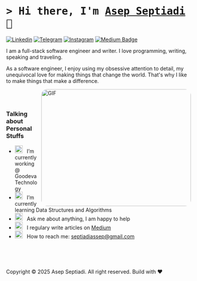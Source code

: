 # <samp>&gt; Hi there, I'm <a href="https://github.com/septiadiassep">Asep Septiadi</a> 👋

[![Linkedin](https://img.shields.io/badge/-LinkedIn-0e76a8?style=flat-square&logo=Linkedin&logoColor=white)]([https://www.linkedin.com/in/aspsptyd/](https://www.linkedin.com/in/aspsptyd/))
[![Telegram](https://img.shields.io/badge/-Telegram-0e76a8?style=flat-square&logo=Telegram&logoColor=white)]([https://t.me/aspsptyd](https://t.me/aspsptyd))
[![Instagram](https://img.shields.io/badge/-Instagram-e4405f?style=flat-square&logo=Instagram&logoColor=white)]([https://www.instagram.com/sarangkamarang/](https://www.instagram.com/sarangkamarang/))
[![Medium Badge](https://img.shields.io/badge/Medium-%2312100E.svg?&style=for-square&logo=Medium&logoColor=white)](https://medium.com/@septiadiassep)

I am a full-stack software engineer and writer. I love programming, writing, speaking and traveling.

As a software engineer, I enjoy using my obsessive attention to detail, my unequivocal love for making things that change the world. That's why I like to make things that make a difference.

<img 
  align="right" 
  alt="GIF" 
  src="https://github.com/Gapur/Gapur/blob/main/assets/lightning.gif?raw=true" 
  width="408" 
  height="318" 
  style="border-radius: 16px;" />

<br><br>

### Talking about Personal Stuffs

- <img src="https://github.com/Gapur/Gapur/blob/main/assets/developer.gif?raw=true" width="21" />&nbsp;&nbsp; I’m currently working @ Goodeva Technology
- <img src="https://github.com/Gapur/Gapur/blob/main/assets/lightning.gif?raw=true" width="21" />&nbsp;&nbsp; I’m currently learning Data Structures and Algorithms
- <img src="https://github.com/Gapur/Gapur/blob/main/assets/message.gif?raw=true" width="21" />&nbsp;&nbsp; Ask me about anything, I am happy to help
- <img src="https://github.com/Gapur/Gapur/blob/main/assets/laptop.gif?raw=true" width="21" />&nbsp;&nbsp; I regulary write articles on [Medium](https://medium.com/@septiadiassep)
- <img src="https://github.com/Gapur/Gapur/blob/main/assets/letterbox.gif?raw=true" width="21" />&nbsp;&nbsp; How to reach me: septiadiassep@gmail.com

<br><br><br>

Copyright &copy;  2025 Asep Septiadi. All right reserved. Build with ❤️
